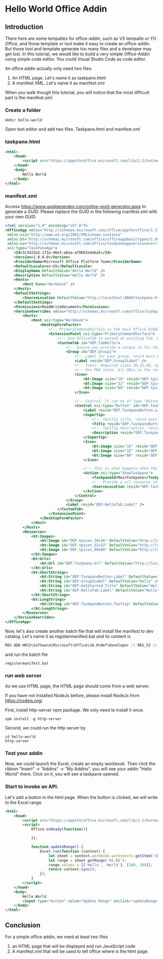 # Hello World Office Addin

## Introduction
There here are some tempaltes for office-addin, such as VS tempalte or YO Office, and those template or tool make it easy to create an office-addin. But those tool and template generate too many files and a developer may get lost. In this tutorial, we would like to build a very simple Office-Addin using simple code editor. You could Visual Studio Code as code editor.

An office addin actually only need two files
1. An HTML page. Let's name it as taskpane.html
2. A manifest XML. Let's name it as manifest.xml

When you walk though this tutorial, you will notice that the most difficult part is the manifest.xml.

### Create a folder
```console
mkdir hello-world
```

Open text editor and add two files. Taskpane.html and manifest.xml

### taskpane.html
```html
<html>
    <head>
        <script src="https://appsforoffice.microsoft.com/lib/1.1/hosted/office.js"></script>
    </head>
    <body>
        Hello World
    </body>
</html>
```

### manifest.xml
Access https://www.guidgenerator.com/online-guid-generator.aspx to generate a GUID. Please replace the GUID in the following manifest.xml with your own GUID
```xml
<?xml version="1.0" encoding="utf-8"?>
<OfficeApp xmlns="http://schemas.microsoft.com/office/appforoffice/1.1"
 xmlns:xsi="http://www.w3.org/2001/XMLSchema-instance"
 xmlns:bt="http://schemas.microsoft.com/office/officeappbasictypes/1.0"
 xmlns:ov="http://schemas.microsoft.com/office/taskpaneappversionoverrides"
 xsi:type="TaskPaneApp">
	<Id>3c3423a2-173a-46e3-a6aa-af8b63a4eba5</Id>
	<Version>1.0.0.0</Version>
	<ProviderName>Microsoft Office Platform Team</ProviderName>
	<DefaultLocale>en-US</DefaultLocale>
	<DisplayName DefaultValue="Hello World" />
	<Description DefaultValue="Hello World" />
	<Hosts>
		<Host Name="Workbook" />
	</Hosts>
	<DefaultSettings>
		<SourceLocation DefaultValue="http://localhost:8080/taskpane.html"/>
	</DefaultSettings>
	<Permissions>ReadWriteDocument</Permissions>
	<VersionOverrides xmlns="http://schemas.microsoft.com/office/taskpaneappversionoverrides" xsi:type="VersionOverridesV1_0">
		<Hosts>
			<Host xsi:type="Workbook">
				<DesktopFormFactor>
				  	<!-- PrimaryCommandSurface is the main Office Ribbon. -->
				  	<ExtensionPoint xsi:type="PrimaryCommandSurface">
						<!-- Use OfficeTab to extend an existing Tab. Use CustomTab to create a new tab. -->
						<CustomTab id="OEP.TabHello">
							<!-- Ensure you provide a unique id for the group. Recommendation for any IDs is to namespace using your company name. -->
							<Group id="OEP.Group1">
								<!-- Label for your group. resid must point to a ShortString resource. -->
								<Label resid="OEP.Group1Label" />
								<!-- Icons. Required sizes 16,32,80, optional 20, 24, 40, 48, 64. Strongly recommended to provide all sizes for great UX. -->
								<!-- Use PNG icons. All URLs on the resources section must use HTTPS. -->
								<Icon>
									<bt:Image size="16" resid="OEP.tpicon_16x16" />
									<bt:Image size="32" resid="OEP.tpicon_32x32" />
									<bt:Image size="80" resid="OEP.tpicon_80x80" />
								</Icon>

								<!-- Control. It can be of type "Button" or "Menu". -->
								<Control xsi:type="Button" id="OEP.TaskpaneButton">
									<Label resid="OEP.TaskpaneButton.Label" />
									<Supertip>
										<!-- ToolTip title. resid must point to a ShortString resource. -->
										<Title resid="OEP.TaskpaneButton.Label" />
										<!-- ToolTip description. resid must point to a LongString resource. -->
										<Description resid="OEP.TaskpaneButton.Tooltip" />
									</Supertip>
									<Icon>
										<bt:Image size="16" resid="OEP.tpicon_16x16" />
										<bt:Image size="32" resid="OEP.tpicon_32x32" />
										<bt:Image size="80" resid="OEP.tpicon_80x80" />
									</Icon>

									<!-- This is what happens when the command is triggered (E.g. click on the Ribbon). Supported actions are ExecuteFunction or ShowTaskpane. -->
									<Action xsi:type="ShowTaskpane">
										<TaskpaneId>MainTaskpane</TaskpaneId>
										<!-- Provide a url resource id for the location that will be displayed on the task pane. -->
										<SourceLocation resid="OEP.Taskpane.Url" />
									</Action>
								</Control>
							</Group>
							<Label resid="OEP.HelloTab.Label" />
						</CustomTab>
				  	</ExtensionPoint>
				</DesktopFormFactor>
			</Host>
		</Hosts>
		<Resources>
			<bt:Images>
				<bt:Image id="OEP.tpicon_16x16" DefaultValue="http://localhost:8080/images/Button16x16.png" />
				<bt:Image id="OEP.tpicon_32x32" DefaultValue="http://localhost:8080/images/Button32x32.png" />
				<bt:Image id="OEP.tpicon_80x80" DefaultValue="http://localhost:8080/images/Button80x80.png" />
			</bt:Images>
			<bt:Urls>
				<bt:Url id="OEP.Taskpane.Url" DefaultValue="http://localhost:8080/taskpane.html" />
			</bt:Urls>
			<bt:ShortStrings>
				<bt:String id="OEP.TaskpaneButton.Label" DefaultValue="Hello" />
				<bt:String id="OEP.Group1Label" DefaultValue="Hello" />
				<bt:String id="OEP.GetStarted.Title" DefaultValue="Hello" />
	  			<bt:String id="OEP.HelloTab.Label" DefaultValue="Hello" />
			</bt:ShortStrings>
			<bt:LongStrings>
				<bt:String id="OEP.TaskpaneButton.Tooltip" DefaultValue="Click to show Hello Editor" />
			</bt:LongStrings>
		</Resources>
	</VersionOverrides>
</OfficeApp>
```


Now, let's also create another batch file that will install the manifest to dev catalog. Let's name it as registermanifest.bat and its content is
```bat
REG ADD HKCU\Software\Microsoft\Office\16.0\Wef\Developer /t REG_SZ /v ManifestHelloworld /d %~dp0manifest.xml /f
```

and run the batch file
```console
registermanifest.bat
```

### run web server
As we use HTML page, the HTML page should come from a web server.

If you have not installed NodeJs before, please install NodeJs from https://nodejs.org/

First, install http-server npm package. We only need to install it once.
```console
npm install -g http-server
```

Second, we could run the http server by
```console
cd hello-world
http-server
```

### Test your addin
Now, we could launch the Excel, create an empty workbook. Then click the ribbon "Insert" -> "Addins" -> "My Addins", you will see your addin "Hello World" there. Click on it, you will see a taskpane opened.

### Start to invoke an API.
Let's add a button in the html page. When the button is clicked, we will write to the Excel range.

```html
<html>
    <head>
        <script src="https://appsforoffice.microsoft.com/lib/1.1/hosted/office.js"></script>
        <script>
            Office.onReady(function(){

            });

            function updateRange() {
                Excel.run(function (context) {
                    let sheet = context.workbook.worksheets.getItem('Sheet1');
                    let range = sheet.getRange('A1:B2');
                    range.values = [['Hello', 'World'], [100, 200]];
                    return context.sync();
                });
            }
        </script>
    </head>
    <body>
        Hello World
        <input type="button" value="Update Range" onclick="updateRange()" />
    </body>
</html>
```


## Conclusion
For a simple office addin, we need at least two files
1. an HTML page that will be displayed and run JavaScript code
2. A manifest.xml that will be used to tell office where is the html page.

